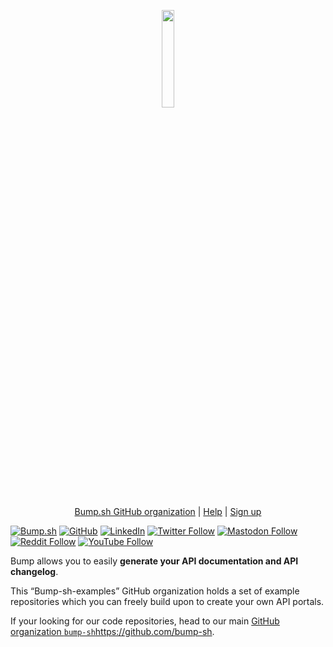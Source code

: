 <p align="center">
  <img width="20%" src="https://bump.sh/icon-default-large.png" />
</p>

<p align="center">
  <a href="https://github.com/bump-sh/">Bump.sh GitHub organization</a> |
  <a href="https://help.bump.sh/">Help</a> |
  <a href="https://bump.sh/users/sign_up">Sign up</a>
</p>

[![Bump.sh](https://img.shields.io/badge/Bump.sh-https://bump.sh-025fd7.svg)](https://bump.sh)
[![GitHub](https://img.shields.io/badge/GitHub-@bump_sh-blue.svg)](https://github.com/bump-sh)
[![LinkedIn](https://img.shields.io/badge/LinkedIn-@bump_sh-blue)](https://www.linkedin.com/company/bump-sh)
[![Twitter Follow](https://img.shields.io/badge/Twitter-@bump_hq-blue.svg)](https://twitter.com/bump_hq)
[![Mastodon Follow](https://img.shields.io/badge/Mastodon-@bump_hq-blue.svg)](https://fosstodon.org/@Bump_hq)
[![Reddit Follow](https://img.shields.io/badge/Reddit-@bump_hq-blue.svg)](https://www.reddit.com/r/Bump_sh)
[![YouTube Follow](https://img.shields.io/badge/Youtube-@bump_hq-blue.svg)](https://www.youtube.com/channel/UCefmjw--xYUL8I9feD4ZPpg)

Bump allows you to easily **generate your API documentation and API changelog**.

This “Bump-sh-examples” GitHub organization holds a set of example repositories which you can freely build upon to create your own API portals.

If your looking for our code repositories, head to our main [GitHub organization `bump-sh`](https://github.com/bump-sh)https://github.com/bump-sh.
